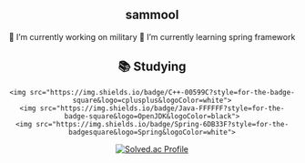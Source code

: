<div align="center">
  
## sammool
🌱  I’m currently working on military
🌱 I’m currently learning spring framework
  
 ## 📚 Studying 
  
    <img src="https://img.shields.io/badge/C++-00599C?style=for-the-badge-square&logo=cplusplus&logoColor=white">
    <img src="https://img.shields.io/badge/Java-FFFFFF?style=for-the-badge-square&logo=OpenJDK&logoColor=black">
    <img src="https://img.shields.io/badge/Spring-6DB33F?style=for-the-badgesquare&logo=Spring&logoColor=white">

  

 [![Solved.ac Profile](http://mazassumnida.wtf/api/v2/generate_badge?boj=sammool2003)](https://solved.ac/sammool2003/)






